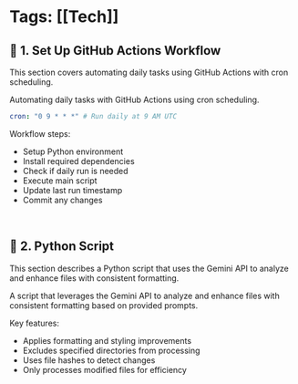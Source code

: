 # Tags: [[Tech]]

## 🚀 1. Set Up GitHub Actions Workflow

This section covers automating daily tasks using GitHub Actions with cron scheduling.

Automating daily tasks with GitHub Actions using cron scheduling.

```yaml
cron: "0 9 * * *" # Run daily at 9 AM UTC
```

Workflow steps:
- Setup Python environment
- Install required dependencies
- Check if daily run is needed
- Execute main script
- Update last run timestamp
- Commit any changes

<br>

## 🐍 2. Python Script

This section describes a Python script that uses the Gemini API to analyze and enhance files with consistent formatting.

A script that leverages the Gemini API to analyze and enhance files with consistent formatting based on provided prompts.

Key features:
- Applies formatting and styling improvements
- Excludes specified directories from processing
- Uses file hashes to detect changes
- Only processes modified files for efficiency